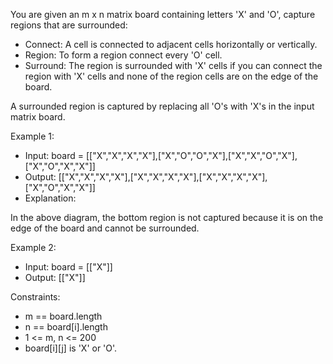 You are given an m x n matrix board containing letters 'X' and 'O', capture regions that are surrounded:
- Connect: A cell is connected to adjacent cells horizontally or vertically.
- Region: To form a region connect every 'O' cell.
- Surround: The region is surrounded with 'X' cells if you can connect the region with 'X' cells and none of the region cells are on the edge of the board.

A surrounded region is captured by replacing all 'O's with 'X's in the input matrix board.

Example 1:
- Input: board = [["X","X","X","X"],["X","O","O","X"],["X","X","O","X"],["X","O","X","X"]]
- Output: [["X","X","X","X"],["X","X","X","X"],["X","X","X","X"],["X","O","X","X"]]
- Explanation:


In the above diagram, the bottom region is not captured because it is on the edge of the board and cannot be surrounded.

Example 2:
- Input: board = [["X"]]
- Output: [["X"]]

Constraints:
- m == board.length
- n == board[i].length
- 1 <= m, n <= 200
- board[i][j] is 'X' or 'O'.